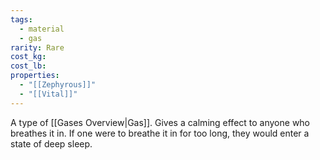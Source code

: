 ```yaml
---
tags:
  - material
  - gas
rarity: Rare
cost_kg: 
cost_lb: 
properties:
  - "[[Zephyrous]]"
  - "[[Vital]]"
---
```

A type of [[Gases Overview|Gas]]. Gives a calming effect to anyone who breathes it in. If one were to breathe it in for too long, they would enter a state of deep sleep.